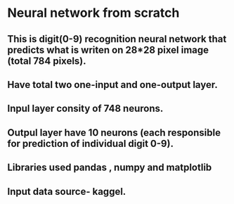 # Neural network from scratch
## This is digit(0-9) recognition neural network that predicts what is writen on 28*28 pixel image (total 784 pixels).
## Have total two one-input and one-output layer.
## Inpul layer consity of 748 neurons.
## Outpul layer have 10 neurons (each responsible for prediction of individual digit 0-9).
## Libraries used pandas , numpy and matplotlib
## Input data source- kaggel.
